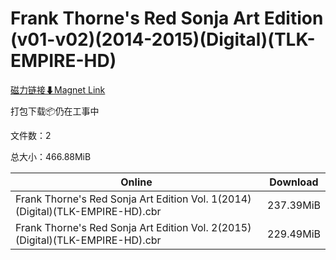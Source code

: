 # Frank Thorne's Red Sonja Art Edition (v01-v02)(2014-2015)(Digital)(TLK-EMPIRE-HD)

[磁力链接⬇Magnet Link](magnet:?xt=urn:btih:bc55524d8560d4985f4c0a55562623e1eb70d073&dn=Frank%20Thorne%27s%20Red%20Sonja%20Art%20Edition%20%28v01-v02%29%282014-2015%29%28Digital%29%28TLK-EMPIRE-HD%29)

打包下载📦仍在工事中

文件数：2

总大小：466.88MiB

Online | Download
--- | ---
Frank Thorne's Red Sonja Art Edition Vol. 1(2014)(Digital)(TLK-EMPIRE-HD).cbr | 237.39MiB
Frank Thorne's Red Sonja Art Edition Vol. 2(2015)(Digital)(TLK-EMPIRE-HD).cbr | 229.49MiB